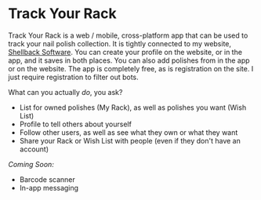 # Track Your Rack
Track Your Rack is a web / mobile, cross-platform app that can be used to track your nail polish collection.
It is tightly connected to my website, [Shellback Software](https://www.shellbacksoftware.com/tyr). You can create your profile 
on the website, or in the app, and it saves in both places. You can also add polishes from in the app or on the website.
The app is completely free, as is registration on the site. I just require registration to filter out bots. 

What can you actually <em>do</em>, you ask? 
<ul>
<li>List for owned polishes (My Rack), as well as polishes you want (Wish List)</li>
<li>Profile to tell others about yourself</li>
<li>Follow other users, as well as see what they own or what they want</li>
<li>Share your Rack or Wish List with people (even if they don't have an account)</li>
</ul>
<em>Coming Soon:</em>
<ul>
<li>Barcode scanner</li>
<li>In-app messaging</li>
</ul>
